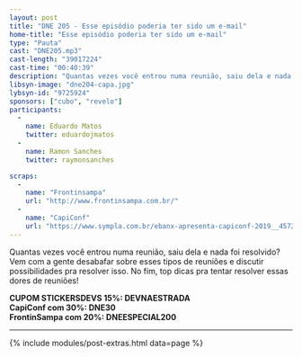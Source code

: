 ```yaml
---
layout: post
title: "DNE 205 - Esse episódio poderia ter sido um e-mail"
home-title: "Esse episódio poderia ter sido um e-mail"
type: "Pauta"
cast: "DNE205.mp3"
cast-length: "39017224"
cast-time: "00:40:39"
description: "Quantas vezes você entrou numa reunião, saiu dela e nada foi resolvido? Vem com a gente desabafar sobre esses tipos de reuniões e discutir possibilidades pra resolver isso. No fim, top dicas pra tentar resolver essas dores de reuniões!"
libsyn-image: "dne204-capa.jpg"
lybsyn-id: "9725924"
sponsors: ["cubo", "revelo"]
participants:
  -
    name: Eduardo Matos
    twitter: eduardojmatos
  -
    name: Ramon Sanches
    twitter: raymonsanches

scraps:
  -
    name: "Frontinsampa"
    url: "http://www.frontinsampa.com.br/"
  -
    name: "CapiConf"
    url: "https://www.sympla.com.br/ebanx-apresenta-capiconf-2019__457211?d=DNE30"
---
```


Quantas vezes você entrou numa reunião, saiu dela e nada foi resolvido? Vem com a gente desabafar sobre esses tipos de reuniões e discutir possibilidades pra resolver isso. No fim, top dicas pra tentar resolver essas dores de reuniões!

<strong>CUPOM STICKERSDEVS 15%: DEVNAESTRADA</strong>
<br>
<strong>CapiConf com 30%: DNE30</strong>
<br>
<strong>FrontinSampa com 20%: DNEESPECIAL200</strong>

---

{% include modules/post-extras.html data=page %}
